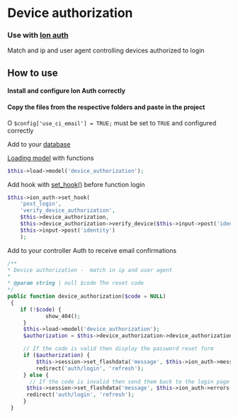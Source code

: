 # Device authorization

### Use with [Ion auth](https://github.com/benedmunds/CodeIgniter-Ion-Auth "Ion auth") 
Match and ip and user agent controlling devices authorized to login

## How to use
#### Install and configure Ion Auth correctly
#### Copy the files from the respective folders and paste in the project

O `$config['use_ci_email'] = TRUE;` must be set to `TRUE` and configured correctly

Add to your [database](https://github.com/matheuscastroweb/device-authorization/blob/master/sql/device_authorization.sql "database") 

[Loading model](https://codeigniter.com/user_guide/general/models.html "Loading model") with functions 
```php
$this->load->model('device_authorization');
```

Add hook with [set_hook()](http://benedmunds.com/ion_auth/#set_hook "set_hook()") before function login 
```php
$this->ion_auth->set_hook(
	'post_login', 
	'verify_device_authorization', 
	$this->device_authorization, 
	$this->device_authorization->verify_device($this->input->post('identity')), 
	$this->input->post('identity')
	);
```


Add to your controller Auth to receive email confirmations
```php
/**
* Device authorization -  match in ip and user agent
*
* @param string | null $code The reset code
*/
public function device_authorization($code = NULL)
 {
    if (!$code) {
            show_404();
     }
     $this->load->model('device_authorization');
     $authorization = $this->device_authorization->device_authorization($code);

     // If the code is valid then display the password reset form
     if ($authorization) {
         $this->session->set_flashdata('message', $this->ion_auth->messages());
         redirect('auth/login', 'refresh');
     } else {
       // If the code is invalid then send them back to the login page
      $this->session->set_flashdata('message', $this->ion_auth->errors());
      redirect('auth/login', 'refresh');
     }
 }
```

